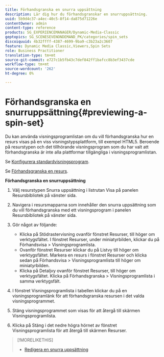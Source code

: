 ```yaml
---
title: Förhandsgranska en snurra uppsättning
description: Lär dig hur du förhandsgranskar en snurruppsättning.
uuid: 5b9d4c37-a4ec-40c5-8f14-da875d71226e
contentOwner: admin
content-type: reference
products: SG_EXPERIENCEMANAGER/Dynamic-Media-Classic
geptopics: SG_SCENESEVENONDEMAND_PK/categories/spin_sets
discoiquuid: 4b32ffff-4387-4699-9ba9-c3b23a2c3607
feature: Dynamic Media Classic,Viewers,Spin Sets
role: Business Practitioner
translation-type: tm+mt
source-git-commit: e727c1b5fb43c7def842ff1bafcc8b3ef3437cde
workflow-type: tm+mt
source-wordcount: '262'
ht-degree: 0%

---
```



# Förhandsgranska en snurruppsättning{#previewing-a-spin-set}

Du kan använda visningsprogramlistan om du vill förhandsgranska hur en resurs visas på en viss visningstypsplattform, till exempel HTML5. Beroende på resurstypen och det tillhörande visningsprogram som du har valt att förhandsgranska är inte alla plattformar tillgängliga i visningsprogramlistan.

Se [Konfigurera standardvisningsprogram](application-setup.md#configuring_default_viewers).

Se [Förhandsgranska en resurs](previewing-asset.md#previewing_an_asset).

**Förhandsgranska en snurruppsättning**

1. Välj resurstypen Snurra uppsättning i listrutan Visa på panelen Resursbibliotek på vänster sida.
1. Navigera i resursmapparna som innehåller den snurra uppsättning som du vill förhandsgranska med ett visningsprogram i panelen Resursbibliotek på vänster sida.
1. Gör något av följande:

   * Klicka på Stödrastervisning ovanför fönstret Resurser, till höger om verktygsfältet. I fönstret Resurser, under miniatyrbilden, klickar du på Förhandsvisa > Visningsprogramlista.
   * Ovanför fönstret Resurser klickar du på Listvy till höger om verktygsfältet. Markera en resurs i fönstret Resurser och klicka sedan på Förhandsvisa > Visningsprogramlista till höger om miniatyrbilden.
   * Klicka på Detaljvy ovanför fönstret Resurser, till höger om verktygsfältet. Klicka på Förhandsgranska > Visningsprogramlista i samma verktygsfält.

1. I fönstret Visningsprogramlista i tabellen klickar du på en visningsprogramlänk för att förhandsgranska resursen i det valda visningsprogrammet.
1. Stäng visningsprogrammet som visas för att återgå till skärmen Visningsprogramlista.
1. Klicka på Stäng i det nedre högra hörnet av fönstret Visningsprogramlista för att återgå till skärmen Resurser.

>[!MORELIKETHIS]
>
>* [Redigera en snurra uppsättning](creating-spin-set.md#editing-a-spin-set)

